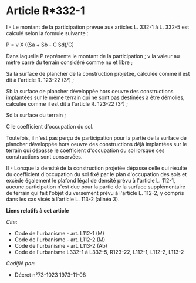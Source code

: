 # Article R*332-1

I - Le montant de la participation prévue aux articles L. 332-1 à L. 332-5 est calculé selon la formule suivante :

P = v X ((Sa + Sb - C Sd)/C)

Dans laquelle P représente le montant de la participation ; v la valeur au mètre carré du terrain considéré comme nu et
libre ;

Sa la surface de plancher de la construction projetée, calculée comme il est dit à l'article R. 123-22 (3°) ;

Sb la surface de plancher développée hors oeuvre des constructions implantées sur le même terrain qui ne sont pas destinées à
être démolies, calculée comme il est dit à l'article R. 123-22 (3°) ;

Sd la surface du terrain ;

C le coefficient d'occupation du sol.

Toutefois, il n'est pas perçu de participation pour la partie de la surface de plancher développée hors oeuvre des
constructions déjà implantées sur le terrain qui dépasse le coefficient d'occupation du sol lorsque ces constructions sont
conservées.

II - Lorsque la densité de la construction projetée dépasse celle qui résulte du coefficient d'occupation du sol fixé par le
plan d'occupation des sols et excède également le plafond légal de densité prévu à l'article L. 112-1, aucune participation
n'est due pour la partie de la surface supplémentaire de terrain qui fait l'objet du versement prévu à l'article L. 112-2, y
compris dans les cas visés à l'article L. 113-2 (alinéa 3).

**Liens relatifs à cet article**

_Cite_:

  - Code de l'urbanisme - art. L112-1 (M)
  - Code de l'urbanisme - art. L112-2 (M)
  - Code de l'urbanisme - art. L113-2 (Ab)
  - Code de l'urbanisme L332-1 à L332-5, R123-22, L112-1, L112-2, L113-2

_Codifié par_:

  - Décret n°73-1023 1973-11-08
